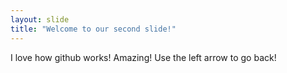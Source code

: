 ```yaml
---
layout: slide
title: "Welcome to our second slide!"
---
```

I love how github works! Amazing!
Use the left arrow to go back!
